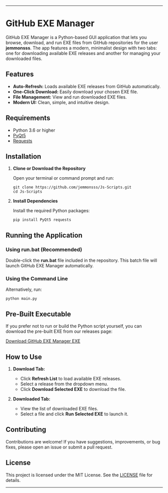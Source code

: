 
---

# GitHub EXE Manager

GitHub EXE Manager is a Python-based GUI application that lets you browse, download, and run EXE files from GitHub repositories for the user **jemmonsss**. The app features a modern, minimalist design with two tabs: one for downloading available EXE releases and another for managing your downloaded files.

## Features

- **Auto-Refresh:** Loads available EXE releases from GitHub automatically.
- **One-Click Download:** Easily download your chosen EXE file.
- **File Management:** View and run downloaded EXE files.
- **Modern UI:** Clean, simple, and intuitive design.

## Requirements

- Python 3.6 or higher
- [PyQt5](https://pypi.org/project/PyQt5/)
- [Requests](https://pypi.org/project/requests/)

## Installation

1. **Clone or Download the Repository**

   Open your terminal or command prompt and run:
   
   ```
   git clone https://github.com/jemmonsss/Js-Scripts.git
   cd Js-Scripts
   ```

2. **Install Dependencies**

   Install the required Python packages:
   
   ```
   pip install PyQt5 requests
   ```

## Running the Application

### Using run.bat (Recommended)

Double-click the **run.bat** file included in the repository. This batch file will launch GitHub EXE Manager automatically.

### Using the Command Line

Alternatively, run:
   
```
python main.py
```

## Pre-Built Executable

If you prefer not to run or build the Python script yourself, you can download the pre-built EXE from our releases page:

[Download GitHub EXE Manager EXE](https://github.com/jemmonsss/Js-Scripts/releases/download/JsScripts/JsScripts.exe)

## How to Use

1. **Download Tab:**
   - Click **Refresh List** to load available EXE releases.
   - Select a release from the dropdown menu.
   - Click **Download Selected EXE** to download the file.

2. **Downloaded Tab:**
   - View the list of downloaded EXE files.
   - Select a file and click **Run Selected EXE** to launch it.

## Contributing

Contributions are welcome! If you have suggestions, improvements, or bug fixes, please open an issue or submit a pull request.

## License

This project is licensed under the MIT License. See the [LICENSE](https://github.com/jemmonsss/Js-Scripts/blob/main/LICENSE) file for details.

---

